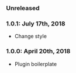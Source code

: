 ### Unreleased ###

### 1.0.1: July 17th, 2018
* Change style

### 1.0.0: April 20th, 2018
* Plugin boilerplate